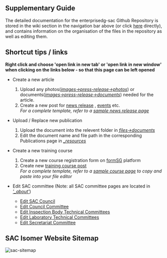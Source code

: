 ## Supplementary Guide 
The detailed documentation for the enterprisedg-sac Github Repository is stored in the wiki section in the navigation bar above (or click [here](https://github.com/isomerpages/enterprisesg-sac/wiki) directly), and contains information on the organisation of the files in the repository as well as editing them. 

## Shortcut tips / links
**Right click and choose 'open link in new tab' or 'open link in new window' when clicking on the links below - so that this page can be left opened**

* Create a new article
  1. Upload any photos([*images->press-release->photos*](https://github.com/isomerpages/enterprisesg-sac/upload/staging/images/press-release/photos)) or documents([*images->press-release->documents*](https://github.com/isomerpages/enterprisesg-sac/upload/staging/images/press-release/documents)) needed for the article.  
  2. Create a new post for [news release](https://github.com/isomerpages/enterprisesg-sac/new/staging/newsroom/news-releases/_posts?filename=YYYY-MM-DD-title-of-post.md&value=---%0Alayout:+post%0Atitle:+Title+of+Post%0Adate:+YYYY-MM-DD%0Apermalink:+/newsroom/news-releases/title-of-post%0A---%0A<!--+example+syntax+for+image:+![Image+name](/images/press-release/photos/{image-name.jpg})+-->) , [events](https://github.com/isomerpages/enterprisesg-sac/new/staging/newsroom/events/_posts?filename=YYYY-MM-DD-title-of-post.md&value=---%0Alayout:+post%0Atitle:+Title+of+Post%0Adate:+YYYY-MM-DD%0Apermalink:+/newsroom/news-releases/title-of-post%0A---%0A<!--+example+syntax+for+image:+![Image+name](/images/press-release/photos/{image-name.jpg})+-->) etc.  
    *For a complete template, refer to a [sample news release page](https://github.com/isomerpages/enterprisesg-sac/edit/staging/newsroom/news-releases/_posts/2019-08-08-breaking-into-new-markets-with-accreditation.md)*
 
* Upload / Replace new publication
  1. Upload the document into the relevent folder in [*files->documents*](https://github.com/isomerpages/enterprisesg-sac/tree/staging/files/documents)
  2. Edit the document name and file path in the corresponding Publications page in [*_resources*](https://github.com/isomerpages/enterprisesg-sac/tree/staging/_resources)

* Create a new training course
  1. Create a new course registration form on [formSG](https://form.gov.sg) platform
  2. Create new [training course post](https://github.com/isomerpages/enterprisesg-sac/new/staging/courses/_posts?filename=YYYY-MM-DD-title-of-course-page.md&value=---%0Alayout:+simple-page%0Atitle:+Title+of+Course+Page%0Acourse_date:+DD+Month+YYYY%0Apermalink:+/services/training/courses-2019/title-of-course-page%0A---)  
  *For a complete template, refer to a [sample course page](https://github.com/isomerpages/enterprisesg-sac/edit/staging/courses/_posts/2019-07-17-Training-Course-on-SAC-CT-17.md) to copy and paste into your file editor*

* Edit SAC committee (Note: all SAC committee pages are located in [*'_about'*](https://github.com/isomerpages/enterprisesg-sac/tree/staging/_about))
  * [Edit SAC Council](https://github.com/isomerpages/enterprisesg-sac/edit/staging/_about/03a-sac-council.md)
  * [Edit Council Committee](https://github.com/isomerpages/enterprisesg-sac/edit/staging/_about/03b-council-committees.md)
  * [Edit Inspection Body Technical Committees](https://github.com/isomerpages/enterprisesg-sac/edit/staging/_about/03c-inspection-body-technical-committees.md)
  * [Edit Laboratory Technical Committees](https://github.com/isomerpages/enterprisesg-sac/edit/staging/_about/03d-laboratory-technical-committees.md)
  * [Edit Secretariat Committee](https://github.com/isomerpages/enterprisesg-sac/edit/staging/_about/03e-secretariat.md)


## SAC Isomer Website Sitemap
![sac-sitemap](https://user-images.githubusercontent.com/50573648/62927570-64578e00-bde9-11e9-8683-e7fccf1d583c.jpg)
